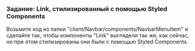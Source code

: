 ### Задание: Link, стилизированный с помощью Styled Components

Возьмите код из папки "client/Navbar/components/NavbarMenuItem" и сделайте так, чтобы компоненты "Link" выглядели так же, как сейчас, но при этом стилизированы они были с помощью Styled Components.